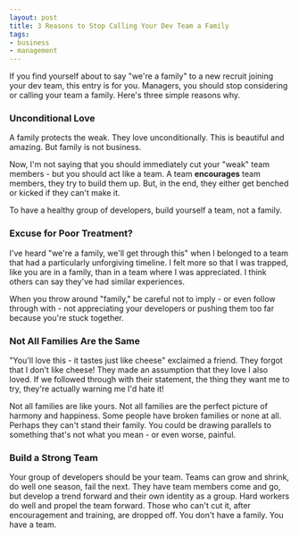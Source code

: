 ```yaml
---
layout: post
title: 3 Reasons to Stop Calling Your Dev Team a Family
tags:
- business
- management
---
```

If you find yourself about to say "we're a family" to a new recruit joining your dev team, this entry is for you. Managers, you should stop considering or calling your team a family.  Here's three simple reasons why.

### Unconditional Love

A family protects the weak.  They love unconditionally.  This is beautiful and amazing.  But family is not business.

Now, I'm not saying that you should immediately cut your "weak" team members - but you should act like a team.  A team **encourages** team members, they try to build them up.  But, in the end, they either get benched or kicked if they can't make it.

To have a healthy group of developers, build yourself a team, not a family.

### Excuse for Poor Treatment?

I've heard "we're a family, we'll get through this" when I belonged to a team that had a particularly unforgiving timeline.  I felt more so that I was trapped, like you are in a family, than in a team where I was appreciated.  I think others can say they've had similar experiences.

When you throw around "family," be careful not to imply - or even follow through with - not appreciating your developers or pushing them too far because you're stuck together.

### Not All Families Are the Same

"You'll love this - it tastes just like cheese" exclaimed a friend.  They forgot that I don't like cheese! They made an assumption that they love I also loved.  If we followed through with their statement, the thing they want me to try, they're actually warning me I'd hate it!

Not all families are like yours. Not all families are the perfect picture of harmony and happiness. Some people have broken families or none at all.  Perhaps they can't stand their family. You could be drawing parallels to something that's not what you mean - or even worse, painful.

### Build a Strong Team

Your group of developers should be your team. Teams can grow and shrink, do well one season, fail the next.  They have team members come and go, but develop a trend forward and their own identity as a group.  Hard workers do well and propel the team forward. Those who can't cut it, after encouragement and training, are dropped off.  You don't have a family. You have a team.
